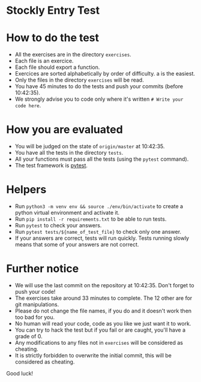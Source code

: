 # Stockly Entry Test

# How to do the test

 - All the exercises are in the directory `exercises`.
 - Each file is an exercice.
 - Each file should export a function.
 - Exercices are sorted alphabetically by order of difficulty. a is the easiest.
 - Only the files in the directory `exercises` will be read.
 - You have 45 minutes to do the tests and push your commits (before 10:42:35).
 - We strongly advise you to code only where it's written `# Write your code here`.

# How you are evaluated

 - You will be judged on the state of `origin/master` at 10:42:35.
 - You have all the tests in the directory `tests`.
 - All your functions must pass all the tests (using the `pytest` command).
 - The test framework is [pytest](https://github.com/pytest-dev/pytest/).

# Helpers

 - Run `python3 -m venv env && source ./env/bin/activate` to create a python virtual environment and activate it.
 - Run `pip install -r requirements.txt` to be able to run tests.
 - Run `pytest` to check your answers.
 - Run `pytest tests/${name_of_test_file}` to check only one answer.
 - If your answers are correct, tests will run quickly. Tests running slowly means that some of your answers are not correct.

# Further notice

 - We will use the last commit on the repository at 10:42:35. Don't forget to push your code!
 - The exercises take around 33 minutes to complete. The 12 other are for git manipulations.
 - Please do not change the file names, if you do and it doesn't work then too bad for you.
 - No human will read your code, code as you like we just want it to work.
 - You can try to hack the test but if you fail or are caught, you'll have a grade of 0.
 - Any modifications to any files not in `exercises` will be considered as cheating.
 - It is strictly forbidden to overwrite the initial commit, this will be considered as cheating.

Good luck!
